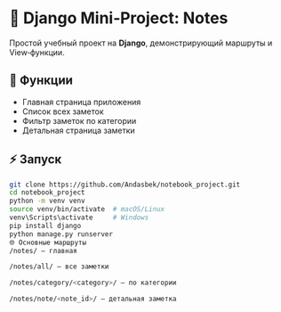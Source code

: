 # 📝 Django Mini‑Project: Notes

Простой учебный проект на **Django**, демонстрирующий маршруты и View‑функции.

## 🚀 Функции
- Главная страница приложения
- Список всех заметок
- Фильтр заметок по категории
- Детальная страница заметки

## ⚡ Запуск
```bash
git clone https://github.com/Andasbek/notebook_project.git
cd notebook_project
python -m venv venv
source venv/bin/activate  # macOS/Linux
venv\Scripts\activate     # Windows
pip install django
python manage.py runserver
🌐 Основные маршруты
/notes/ — главная

/notes/all/ — все заметки

/notes/category/<category>/ — по категории

/notes/note/<note_id>/ — детальная заметка
